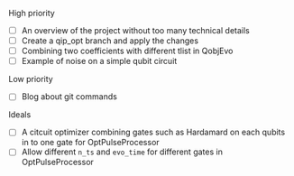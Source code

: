 High priority
- [ ] An overview of the project without too many technical details
- [ ] Create a qip_opt branch and apply the changes
- [ ] Combining two coefficients with different tlist in QobjEvo
- [ ] Example of noise on a simple qubit circuit

Low priority
- [ ] Blog about git commands

Ideals
- [ ] A citcuit optimizer combining gates such as Hardamard on each qubits in to one gate for OptPulseProcessor
- [ ] Allow different `n_ts` and `evo_time` for different gates in OptPulseProcessor
